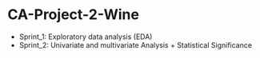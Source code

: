 # CA-Project-2-Wine

- Sprint_1: Exploratory data analysis (EDA)
- Sprint_2: Univariate and multivariate Analysis + Statistical Significance

<!-- make this github ready -->